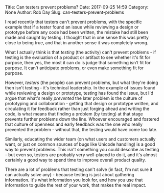 Title: Can testers prevent problems?
Date: 2017-09-25 14:59
Category: None
Author: Rob Day
Slug: can-testers-prevent-problems

I read recently that testers can't prevent problems, with the specific example that if a tester found an issue while reviewing a design or prototype before any code had been written, the mistake had still been made and caught by testing. I thought that in one sense this was pretty close to being true, and that in another sense it was completely wrong.

What I actually think is that *testing* (the activity) can't prevent problems - if testing is the evaluation of a product or artifact to see whether it's fit for purpose, then yes, the most it can do is judge that something isn't fit for purpose. It can't anticipate problems, or even make something fit for purpose.

However, *testers* (the people) can prevent problems, but what they're doing then isn't testing - it's technical leadership. In the example of issues found while reviewing a design or prototype, testing has found the issue, but I'd argue that what's really *prevented* the later problem is the culture of prototyping and collaboration - getting that design or prototype written, and circulating it for feedback rather than just forging ahead and writing the code, is what means that finding a problem (by testing) at that stage prevents further problems down the line. Whoever encouraged and fostered that culture of openness and early feedback was the one who really prevented the problem - without that, the testing would have come too late.

Similarly, educating the wider team (on what users and customers actually want, or just on common sources of bugs like Unicode handling) is a good way to prevent problems. This isn't something you could describe as testing - but even so, testers are probably very well-placed to do it, and it's almost certainly a good way to spend time to improve overall product quality.

There are a lot of problems that testing can't solve (in fact, I'm not sure it can actually solve any) - because testing is just about gathering information. It's what information you look for, and how you use that information to guide the rest of your work, that makes the real impact.